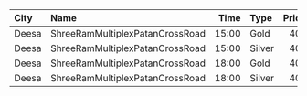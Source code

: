 | City  | Name                            |  Time | Type   | Price | Capacity | Booked |
| :---- | :------------------------------ | ----: | :----- | ----: | -------: | -----: |
| Deesa | ShreeRamMultiplexPatanCrossRoad | 15:00 | Gold   |   40₹ |      169 |     17 |
| Deesa | ShreeRamMultiplexPatanCrossRoad | 15:00 | Silver |   40₹ |       38 |     19 |
| Deesa | ShreeRamMultiplexPatanCrossRoad | 18:00 | Gold   |   40₹ |      169 |     17 |
| Deesa | ShreeRamMultiplexPatanCrossRoad | 18:00 | Silver |   40₹ |       38 |     19 |
